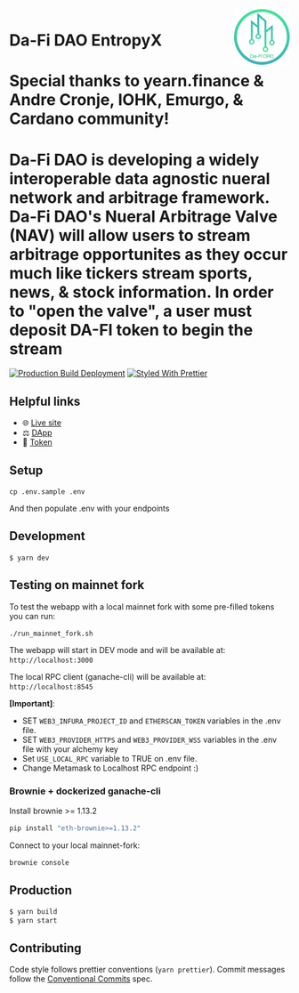 <span>
    <img align="right" src="app/images/transparent_color_text.png" height="100" />
</span>

# Da-Fi DAO EntropyX
# Special thanks to yearn.finance & Andre Cronje, IOHK, Emurgo, & Cardano community!
# Da-Fi DAO is developing a widely interoperable data agnostic nueral network and arbitrage framework. Da-Fi DAO's Nueral Arbitrage Valve (NAV) will allow users to stream arbitrage opportunites as they occur much like tickers stream sports, news, & stock information. In order to "open the valve", a user must deposit DA-FI token  to begin the stream 

[![Production Build Deployment](https://github.com/Da-Fi/entropyx/workflows/Production%20Build%20Deployment/badge.svg)](https://github.com/Da-Fi/entropyx/actions?query=workflow%3A%22Production+Build+Deployment%22)
[![Styled With Prettier](https://img.shields.io/badge/code_style-prettier-ff69b4.svg)](https://prettier.io/)

## Helpful links

- 🌐 [Live site](https://da-fi.com)
- ⚖️ [DApp ](https://da-fi.io)
- 📑 [Token](https://etherscan.io/token/0xeaad65885fea47a3b1258935f4ce83aab06fdd3a)

## Setup

```
cp .env.sample .env
```

And then populate .env with your endpoints

## Development

```
$ yarn dev
```

## Testing on mainnet fork

To test the webapp with a local mainnet fork with some pre-filled tokens you can run:

```bash
./run_mainnet_fork.sh
```

The webapp will start in DEV mode and will be available at: `http://localhost:3000`

The local RPC client (ganache-cli) will be available at: `http://localhost:8545`

**[Important]**:

- SET `WEB3_INFURA_PROJECT_ID` and `ETHERSCAN_TOKEN` variables in the .env file.
- SET `WEB3_PROVIDER_HTTPS` and `WEB3_PROVIDER_WSS` variables in the .env file with your alchemy key
- Set `USE_LOCAL_RPC` variable to TRUE on .env file.
- Change Metamask to Localhost RPC endpoint :)

### Brownie + dockerized ganache-cli

Install brownie >= 1.13.2

```bash
pip install "eth-brownie>=1.13.2"
```

Connect to your local mainnet-fork:

```bash
brownie console
```

## Production

```
$ yarn build
$ yarn start
```

## Contributing

Code style follows prettier conventions (`yarn prettier`). Commit messages follow the [Conventional Commits](https://www.conventionalcommits.org/en/v1.0.0/) spec.
